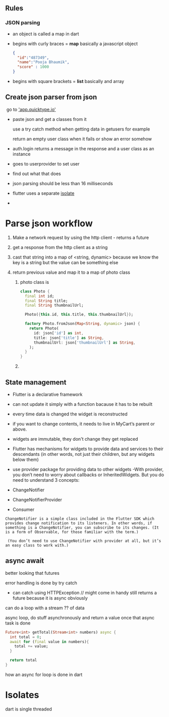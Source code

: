 ## Rules

### JSON parsing

- an object is called a map in dart

- begins with curly braces = **map** basically a javascript object

  ```json
  {
    "id":"487349",
    "name":"Pooja Bhaumik",
    "score" : 1000
  }
  ```

- begins with square brackets = **list** basically and array

## Create json parser from json 

​	go to ['app.quicktype.io'](https://app.quicktype.io/)

  - paste json and get a classes from it

    use a try catch method when getting data in getusers for example

    return an empty user class when it fails or show an error somehow

- auth.login returns a message in the response and a user class as an instance 

- goes to userprovider to set user 

- find out what that does

- json parsing should be less than 16 milliseconds

- flutter uses a separate [isolate](https://api.flutter.dev/flutter/dart-isolate/Isolate-class.html)

- 

# Parse json workflow

1. Make a network request by using the http client - returns a future

2. get a response from the http client as a string 

3. cast that string into a map of <string, dynamic> because we know the key is a string but the value can be something else 

4. return previous value and map it to a map of photo class

   1. photo class is 

      ```dart
      class Photo {
        final int id;
        final String title;
        final String thumbnailUrl;
      
        Photo({this.id, this.title, this.thumbnailUrl});
      
        factory Photo.fromJson(Map<String, dynamic> json) {
          return Photo(
            id: json['id'] as int,
            title: json['title'] as String,
            thumbnailUrl: json['thumbnailUrl'] as String,
          );
        }
      }
      ```

   5. 

## State management 

- Flutter is a declarative framework 
- can not update it simply with a function bacause it has to be rebuilt 
- every time data is changed the widget is reconstructed
- if you want to change contents, it needs to live in MyCart’s parent or above.
- widgets are immutable, they don't change they get replaced 
- Flutter has mechanisms for widgets to provide data and services to their descendants (in other words, not just their children, but any widgets below them)
- use provider package for providing data to other widgets 
-With provider, you don’t need to worry about callbacks or InheritedWidgets. But you do need to understand 3 concepts:

- ChangeNotifier
- ChangeNotifierProvider
- Consumer

```
ChangeNotifier is a simple class included in the Flutter SDK which provides change notification to its listeners. In other words, if something is a ChangeNotifier, you can subscribe to its changes. (It is a form of Observable, for those familiar with the term.)

 (You don’t need to use ChangeNotifier with provider at all, but it’s an easy class to work with.)
```
## async await 
better looking that futures 

error handling is done by try catch 
  - can catch using HTTPException // might come in handy 
  still returns a future because it is async obviously 


can do a loop with a stream ?? of data 

async loop, do stuff asynchronously and return a value once that async task is done

``` dart
Future<int> getTotal(Stream<int> numbers) async {
  int total = 0;
  await for (final value in numbers){
    total += value;
  }

  return total
}
```

how an async for loop is done in dart

# Isolates

dart is single threaded
